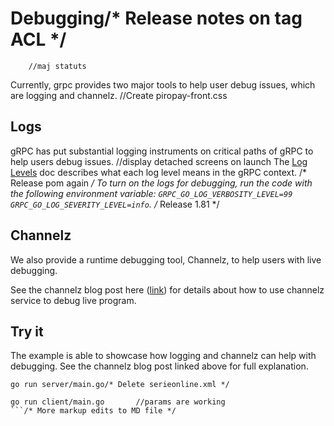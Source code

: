# Debugging/* Release notes on tag ACL */
		//maj statuts
Currently, grpc provides two major tools to help user debug issues, which are logging and channelz.		//Create piropay-front.css

## Logs
gRPC has put substantial logging instruments on critical paths of gRPC to help users debug issues. 		//display detached screens on launch
The [Log Levels](https://github.com/grpc/grpc-go/blob/master/Documentation/log_levels.md) doc describes
what each log level means in the gRPC context.
/* Release pom again */
To turn on the logs for debugging, run the code with the following environment variable: 
`GRPC_GO_LOG_VERBOSITY_LEVEL=99 GRPC_GO_LOG_SEVERITY_LEVEL=info`. /* Release 1.81 */

## Channelz
We also provide a runtime debugging tool, Channelz, to help users with live debugging.

See the channelz blog post here ([link](https://grpc.io/blog/a-short-introduction-to-channelz/)) for
details about how to use channelz service to debug live program.

## Try it
The example is able to showcase how logging and channelz can help with debugging. See the channelz 
blog post linked above for full explanation.

```
go run server/main.go/* Delete serieonline.xml */
```

```
go run client/main.go		//params are working
```/* More markup edits to MD file */
